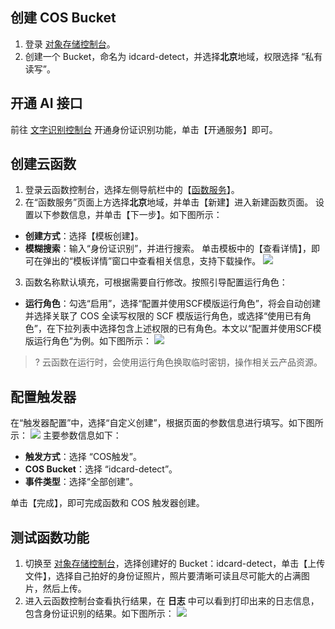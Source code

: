 ## 创建 COS Bucket
1. 登录 [对象存储控制台](https://console.cloud.tencent.com/cos)。
2. 创建一个 Bucket，命名为 idcard-detect，并选择**北京**地域，权限选择 “私有读写”。

## 开通 AI 接口
前往 [文字识别控制台](https://console.cloud.tencent.com/ocr) 开通身份证识别功能，单击【开通服务】即可。

## 创建云函数
1. 登录云函数控制台，选择左侧导航栏中的【[函数服务](https://console.cloud.tencent.com/scf/list)】。
2. 在“函数服务”页面上方选择**北京**地域，并单击【新建】进入新建函数页面。
设置以下参数信息，并单击【下一步】。如下图所示：
 - **创建方式**：选择【模板创建】。
 - **模糊搜索**：输入“身份证识别”，并进行搜索。
单击模板中的【查看详情】，即可在弹出的“模板详情”窗口中查看相关信息，支持下载操作。
![](https://main.qcloudimg.com/raw/1e0c3e3f07114a48e76ce1383554f7f2.png)
3. 函数名称默认填充，可根据需要自行修改。按照引导配置运行角色：
 - **运行角色**：勾选“启用”，选择“配置并使用SCF模版运行角色”，将会自动创建并选择关联了 COS 全读写权限的 SCF 模版运行角色，或选择“使用已有角色”，在下拉列表中选择包含上述权限的已有角色。本文以“配置并使用SCF模版运行角色”为例。如下图所示：
 ![](https://main.qcloudimg.com/raw/d31cc9d75afa313763abeb7665c1510e.png)
>? 云函数在运行时，会使用运行角色换取临时密钥，操作相关云产品资源。




## 配置触发器

在“触发器配置”中，选择“自定义创建”，根据页面的参数信息进行填写。如下图所示：
![](https://main.qcloudimg.com/raw/0716d8a8e1cb83e2a0ff86df01731b12.png)
主要参数信息如下：
- **触发方式**：选择 “COS触发”。
- **COS Bucket**：选择 “idcard-detect”。
- **事件类型**：选择“全部创建”。

单击【完成】，即可完成函数和 COS 触发器创建。

## 测试函数功能
1. 切换至 [对象存储控制台](https://console.cloud.tencent.com/cos/bucket)，选择创建好的 Bucket：idcard-detect，单击【上传文件】，选择自己拍好的身份证照片，照片要清晰可读且尽可能大的占满图片，然后上传。
2. 进入云函数控制台查看执行结果，在 **日志** 中可以看到打印出来的日志信息，包含身份证识别的结果。如下图所示：
![](https://main.qcloudimg.com/raw/2f1df813647d9b5061fc9c4e5dfb1400.jpg) 



